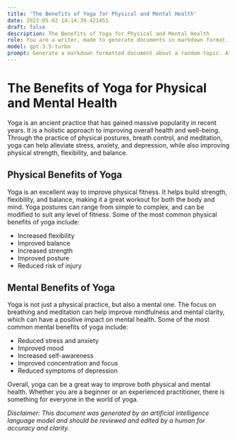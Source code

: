 ```yaml
---
title: 'The Benefits of Yoga for Physical and Mental Health'
date: 2023-05-02 14:14:39.421451
draft: false
description: The Benefits of Yoga for Physical and Mental Health
role: You are a writer, made to generate documents in markdown format. It is very important that all of the documents you generate are in valid markdown format.
model: gpt-3.5-turbo
prompt: Generate a markdown formatted document about a random topic. At the bottom, include a disclaimer explaining that the document was generated by you. The first line of the document should be the title. Make sure that the entire document is in proper markdown format, using a mix of various tags to make the document visually appealing.
---
```


# The Benefits of Yoga for Physical and Mental Health

Yoga is an ancient practice that has gained massive popularity in recent years. It is a holistic approach to improving overall health and well-being. Through the practice of physical postures, breath control, and meditation, yoga can help alleviate stress, anxiety, and depression, while also improving physical strength, flexibility, and balance.

## Physical Benefits of Yoga

Yoga is an excellent way to improve physical fitness. It helps build strength, flexibility, and balance, making it a great workout for both the body and mind. Yoga postures can range from simple to complex, and can be modified to suit any level of fitness. Some of the most common physical benefits of yoga include:

- Increased flexibility
- Improved balance
- Increased strength
- Improved posture
- Reduced risk of injury

## Mental Benefits of Yoga

Yoga is not just a physical practice, but also a mental one. The focus on breathing and meditation can help improve mindfulness and mental clarity, which can have a positive impact on mental health. Some of the most common mental benefits of yoga include:

- Reduced stress and anxiety
- Improved mood
- Increased self-awareness
- Improved concentration and focus
- Reduced symptoms of depression

Overall, yoga can be a great way to improve both physical and mental health. Whether you are a beginner or an experienced practitioner, there is something for everyone in the world of yoga.

*Disclaimer: This document was generated by an artificial intelligence language model and should be reviewed and edited by a human for accuracy and clarity.*